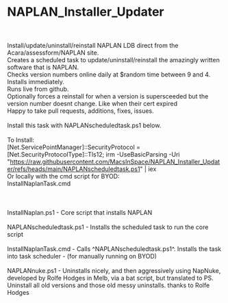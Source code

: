# NAPLAN_Installer_Updater <BR><BR>
Install/update/uninstall/reinstall NAPLAN LDB direct from the Acara/assessform/NAPLAN site.<BR>
Creates a scheduled task to update/uninstall/reinstall the amazingly written software that is NAPLAN. <BR>
Checks version numbers online daily at $random time between 9 and 4.<BR>
Installs immediately. <BR>
Runs live from github. <BR>
Optionally forces a reinstall for when a version is supersceeded but the version number doesnt change. Like when their cert expired <BR>
Happy to take pull requests, additions, fixes, issues. <BR><BR>
Install this task with NAPLANscheduledtask.ps1 below.<BR><BR>
To Install:<BR>
[Net.ServicePointManager]::SecurityProtocol = [Net.SecurityProtocolType]::Tls12;
irm -UseBasicParsing -Uri "https://raw.githubusercontent.com/MacsInSpace/NAPLAN_Installer_Updater/refs/heads/main/NAPLANscheduledtask.ps1" | iex
<BR>
Or locally with the cmd script for BYOD:<BR>
InstallNaplanTask.cmd
<BR><BR>
<BR><BR>
InstallNaplan.ps1 - Core script that installs NAPLAN
<BR><BR>
NAPLANscheduledtask.ps1 - Installs the scheduled task to run the core script
<BR><BR>
InstallNaplanTask.cmd - Calls ^NAPLANscheduledtask.ps1^. Installs the task into task scheduler - (for manually running on BYOD)
<BR><BR>
NAPLANnuke.ps1 - Uninstalls nicely, and then aggressively using NapNuke, developed by Rolfe Hodges in Melb, via a bat script, but translated to PS.<BR>
Uninstall all old versions and those old messy uninstalls. thanks to Rolfe Hodges
